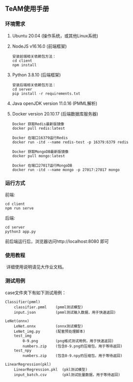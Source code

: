## TeAM使用手册

### 环境需求

1. Ubuntu 20.04 (操作系统，或其他Linux系统)

2. NodeJS v16.16.0 (前端框架)

   ```
   安装前端相关依赖包方法：
   cd client
   npm install
   ```

3. Python 3.8.10 (后端框架)

   ```
   安装后端相关依赖包方法：
   cd server
   pip install -r requirements.txt
   ```

4. Java openJDK version 11.0.16 (PMML解析)

5. Docker version 20.10.17 (后端数据库服务器)

   ```
   Docker 获取Redis最新版镜像
   docker pull redis:latest
   
   Docker 在端口16379运行Redis
   docker run -itd --name redis-test -p 16379:6379 redis
   
   Docker 获取MongoDB最新版镜像
   docker pull mongo:latest
   
   Docker 在端口27017运行MongoDB
   docker run -itd --name mongo -p 27017:27017 mongo
   ```


### 运行方式

前端:

```
cd client
npm run serve
```

后端:

```
cd server
python3 app.py
```

前后端运行后，浏览器访问http://localhost:8080 即可

### 使用教程

​	详细使用说明请见大作业文档。

### 测试用例

case文件夹下有如下测试用例：

```
Classifier(pmml)
	classifier.pmml    (pmml测试模型)
	input.json         (pmml测试输入数据，用于快速返回)
	
LeNet(onnx)
	LeNet.onnx         (onnx测试模型)
	LeNet_img.py       (配套预处理脚本)
	test_img
		0-9.png        (png格式测试用例，用于快速返回)
		numbers.zip    (包含0-9.png的压缩包，用于等待返回)
	test_npy
		numbers.zip    (包含0-9.npy的压缩包，用于等待返回)
		
LinearRegression(pkl)
	LinearRegression.pkl  (pkl测试模型)
	input_batch.csv       (pkl测试批量数据，用于等待返回)
```

